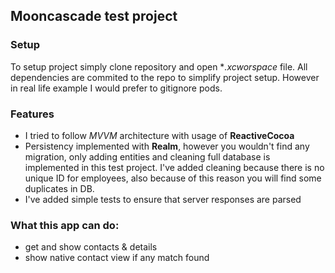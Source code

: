 ## Mooncascade test project
### Setup
To setup project simply clone repository and open **.xcworspace* file. All dependencies are commited to the repo to simplify project setup. However in real life example I would prefer to gitignore pods.

### Features

* I tried to follow *MVVM* architecture with usage of **ReactiveCocoa**
* Persistency implemented with **Realm**, however you wouldn't find any migration, only adding entities and cleaning full database is implemented in this test project. I've added cleaning because there is no unique ID for employees, also because of this reason you will find some duplicates in DB.
* I've added simple tests to ensure that server responses are parsed

### What this app can do:

* get and show contacts & details
* show native contact view if any match found

